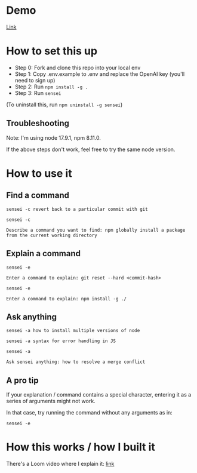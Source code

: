 # Demo

[Link](https://twitter.com/ykdojo/status/1623331818723213314)

# How to set this up

- Step 0: Fork and clone this repo into your local env
- Step 1: Copy .env.example to .env and replace the OpenAI key (you'll need to sign up)
- Step 2: Run `npm install -g .`
- Step 3: Run `sensei`

(To uninstall this, run `npm uninstall -g sensei`)

## Troubleshooting

Note: I'm using node 17.9.1, npm 8.11.0.

If the above steps don't work, feel free to try the same node version.

# How to use it

## Find a command

`sensei -c revert back to a particular commit with git`

```
sensei -c

Describe a command you want to find: npm globally install a package from the current working directory
```

## Explain a command

```
sensei -e

Enter a command to explain: git reset --hard <commit-hash>
```

```
sensei -e 

Enter a command to explain: npm install -g ./
```

## Ask anything

`sensei -a how to install multiple versions of node`

`sensei -a syntax for error handling in JS`

```
sensei -a

Ask sensei anything: how to resolve a merge conflict
```

## A pro tip

If your explanation / command contains a special character, entering it as a series of arguments might not work.

In that case, try running the command without any arguments as in:

`sensei -e`

# How this works / how I built it

There's a Loom video where I explain it: [link](https://www.loom.com/share/a46c58cdcd9a4a0584740791b0f6ac3f)
